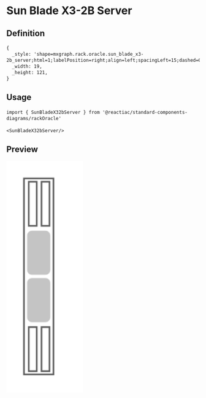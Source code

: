 # Sun Blade X3-2B Server

## Definition

```
{
  _style: 'shape=mxgraph.rack.oracle.sun_blade_x3-2b_server;html=1;labelPosition=right;align=left;spacingLeft=15;dashed=0;shadow=0;fillColor=#ffffff;',
  _width: 19,
  _height: 121,
}
```

## Usage

```
import { SunBladeX32bServer } from '@reactiac/standard-components-diagrams/rackOracle'

<SunBladeX32bServer/>
```

## Preview

<img src="./sun-blade-x3-2b-server.png" width="200"/>
